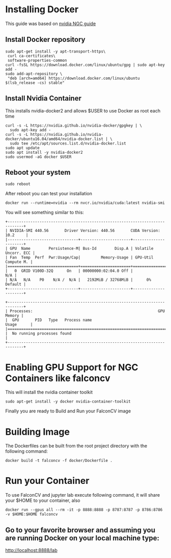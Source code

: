 # Installing Docker

This guide was based on [nvidia NGC guide]( https://docs.nvidia.com/ngc/ngc-vgpu-setup-guide/index.html)

## Install Docker repository
```shell script
sudo apt-get install -y apt-transport-https\
 curl ca-certificates\
 software-properties-common
curl -fsSL https://download.docker.com/linux/ubuntu/gpg | sudo apt-key add -
sudo add-apt-repository \
 "deb [arch=amd64] https://download.docker.com/linux/ubuntu $(lsb_release -cs) stable"
```
## Install Nvidia Container
This installs nvidia-docker2 and allows $USER to use Docker as root each time
```shell script
curl -s -L https://nvidia.github.io/nvidia-docker/gpgkey | \
  sudo apt-key add -
curl -s -L https://nvidia.github.io/nvidia-docker/ubuntu16.04/amd64/nvidia-docker.list | \
  sudo tee /etc/apt/sources.list.d/nvidia-docker.list
sudo apt update
sudo apt install -y nvidia-docker2
sudo usermod -aG docker $USER
```

## Reboot your system
```shell script
sudo reboot
```

After reboot you can test your installation
```shell script
docker run --runtime=nvidia --rm nvcr.io/nvidia/cuda:latest nvidia-smi
```
You will see something similar to this:
```shell script
+-----------------------------------------------------------------------------+
| NVIDIA-SMI 440.56       Driver Version: 440.56       CUDA Version: 10.2     |
|-------------------------------+----------------------+----------------------+
| GPU  Name        Persistence-M| Bus-Id        Disp.A | Volatile Uncorr. ECC |
| Fan  Temp  Perf  Pwr:Usage/Cap|         Memory-Usage | GPU-Util  Compute M. |
|===============================+======================+======================|
|   0  GRID V100D-32Q      On   | 00000000:02:04.0 Off |                  N/A |
| N/A   N/A    P0    N/A /  N/A |   2192MiB / 32768MiB |      0%      Default |
+-------------------------------+----------------------+----------------------+

+-----------------------------------------------------------------------------+
| Processes:                                                       GPU Memory |
|  GPU       PID   Type   Process name                             Usage      |
|=============================================================================|
|  No running processes found                                                 |
+-----------------------------------------------------------------------------+
```

# Enabling GPU Support for NGC Containers like falconcv
This will install the nvidia container toolkit
```shell script
sudo apt-get install -y docker nvidia-container-toolkit
```

Finally you are ready to Build and Run your FalconCV image

# Building Image

The Dockerfiles can be built from the root project directory with the following command:

```shell script
docker build -t falconcv -f docker/Dockerfile .
```

# Run your Container

To use FalconCV and jupyter lab execute following command, it will share your $HOME to your container, also

```shell script
docker run --gpus all --rm -it -p 8888:8888 -p 8787:8787 -p 8786:8786 -v $HOME:$HOME falconcv
```

## Go to your favorite browser and assuming you are running Docker on your local machine type:
[http://localhost:8888/lab](localhost:8888/lab)

